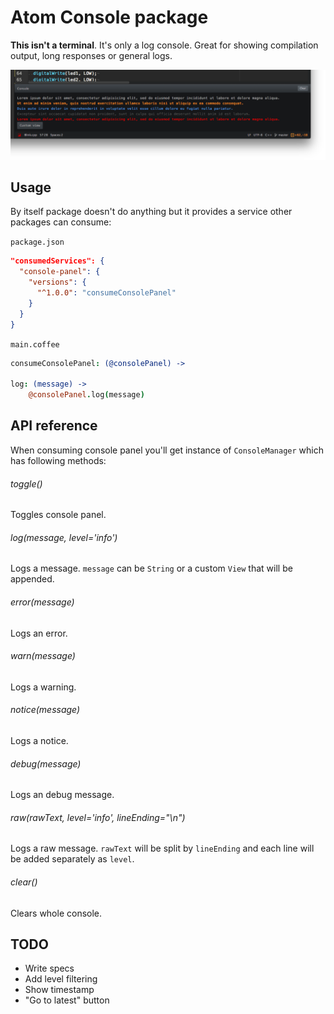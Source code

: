 # Atom Console package

**This isn't a terminal**. It's only a log console. Great for showing compilation output, long responses or general logs.

![Screenshot](resources/screenshot.png)

## Usage

By itself package doesn't do anything but it provides a service other packages can consume:

`package.json`
```json
"consumedServices": {
  "console-panel": {
    "versions": {
      "^1.0.0": "consumeConsolePanel"
    }
  }
}
```

`main.coffee`
```coffeescript
consumeConsolePanel: (@consolePanel) ->

log: (message) ->
	@consolePanel.log(message)
```

## API reference

When consuming console panel you'll get instance of `ConsoleManager` which has following methods:

###### toggle()
Toggles console panel.

###### log(message, level='info')
Logs a message. `message` can be `String` or a custom `View` that will be appended.

###### error(message)
Logs an error.

###### warn(message)
Logs a warning.

###### notice(message)
Logs a notice.

###### debug(message)
Logs an debug message.

###### raw(rawText, level='info', lineEnding="\n")
Logs a raw message. `rawText` will be split by `lineEnding` and each line will be added separately as `level`.

###### clear()
Clears whole console.

## TODO

* Write specs
* Add level filtering
* Show timestamp
* "Go to latest" button
